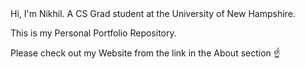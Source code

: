 <!Doctype HTML>
<html/>
<head/>
Hi, I'm Nikhil. A CS Grad student at the University of New Hampshire.

This is my Personal Portfolio Repository.

Please check out my Website from the link in the About section ☝️
</head>
</html>
